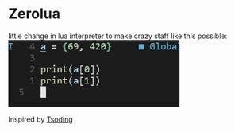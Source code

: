 # Zerolua

little change in lua interpreter to make crazy staff like this possible:
<br/>
![example](example.jpg)

Inspired by [Tsoding](https://github.com/tsoding)
